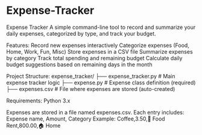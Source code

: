 # Expense-Tracker
Expense Tracker A simple command-line tool to record and summarize your daily expenses, categorized by type, and track your budget.

Features: Record new expenses interactively Categorize expenses (Food, Home, Work, Fun, Misc) Store expenses in a CSV file Summarize expenses by category Track total spending and remaining budget Calculate daily budget suggestions based on remaining days in the month

Project Structure: expense_tracker/ ├── expense_tracker.py # Main expense tracker logic ├── expense.py # Expense class definition (required) ├── expenses.csv # File where expenses are stored (auto-created)

Requirements: Python 3.x

Expenses are stored in a file named expenses.csv. Each entry includes: Expense name, Amount, Category Example: Coffee,3.50,🍔 Food Rent,800.00,🏠 Home
